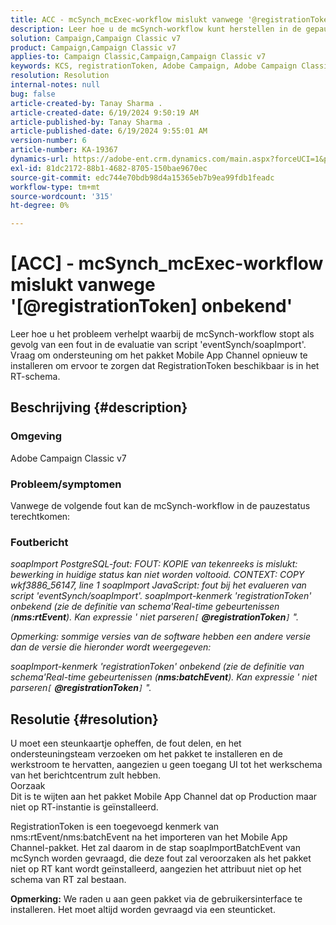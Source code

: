 ```yaml
---
title: ACC - mcSynch_mcExec-workflow mislukt vanwege '@registrationToken unknown'
description: Leer hoe u de mcSynch-workflow kunt herstellen in de gepauzeerde status als gevolg van een fout in de evaluatie van script 'eventSynch/soapImport'.
solution: Campaign,Campaign Classic v7
product: Campaign,Campaign Classic v7
applies-to: Campaign Classic,Campaign,Campaign Classic v7
keywords: KCS, registrationToken, Adobe Campaign, Adobe Campaign Classic, ACC, mcSynch_mcExec-workflow mislukt, problemen oplossen
resolution: Resolution
internal-notes: null
bug: false
article-created-by: Tanay Sharma .
article-created-date: 6/19/2024 9:50:19 AM
article-published-by: Tanay Sharma .
article-published-date: 6/19/2024 9:55:01 AM
version-number: 6
article-number: KA-19367
dynamics-url: https://adobe-ent.crm.dynamics.com/main.aspx?forceUCI=1&pagetype=entityrecord&etn=knowledgearticle&id=824b2255-212e-ef11-840b-6045bd0065b6
exl-id: 81dc2172-88b1-4682-8705-150bae9670ec
source-git-commit: edc744e70bdb98d4a15365eb7b9ea99fdb1feadc
workflow-type: tm+mt
source-wordcount: '315'
ht-degree: 0%

---
```


# [ACC] - mcSynch_mcExec-workflow mislukt vanwege &#39;[@registrationToken] onbekend&#39;


Leer hoe u het probleem verhelpt waarbij de mcSynch-workflow stopt als gevolg van een fout in de evaluatie van script &#39;eventSynch/soapImport&#39;. Vraag om ondersteuning om het pakket Mobile App Channel opnieuw te installeren om ervoor te zorgen dat RegistrationToken beschikbaar is in het RT-schema.

## Beschrijving {#description}


### Omgeving

Adobe Campaign Classic v7

### Probleem/symptomen

Vanwege de volgende fout kan de mcSynch-workflow in de pauzestatus terechtkomen:

### Foutbericht

*soapImport PostgreSQL-fout: FOUT: KOPIE van tekenreeks is mislukt: bewerking in huidige status kan niet worden voltooid. CONTEXT: COPY wkf3886_56147, line 1 soapImport JavaScript: fout bij het evalueren van script &#39;eventSynch/soapImport&#39;.
soapImport-kenmerk &#39;registrationToken&#39; onbekend (zie de definitie van schema&#39;Real-time gebeurtenissen (<b>nms:rtEvent</b>). Kan expressie &#39; niet parseren`[` <b>@registrationToken</b>`]` &quot;.*

*Opmerking: sommige versies van de software hebben een andere versie dan de versie die hieronder wordt weergegeven:*

*soapImport-kenmerk &#39;registrationToken&#39; onbekend (zie de definitie van schema&#39;Real-time gebeurtenissen (<b>nms:batchEvent</b>). Kan expressie &#39; niet parseren`[` <b>@registrationToken</b>`]` &quot;.*


## Resolutie {#resolution}


U moet een steunkaartje opheffen, de fout delen, en het ondersteuningsteam verzoeken om het pakket te installeren en de werkstroom te hervatten, aangezien u geen toegang UI tot het werkschema van het berichtcentrum zult hebben.
<br>Oorzaak<br>
Dit is te wijten aan het pakket Mobile App Channel dat op Production maar niet op RT-instantie is geïnstalleerd.

RegistrationToken is een toegevoegd kenmerk van nms:rtEvent/nms:batchEvent na het importeren van het Mobile App Channel-pakket. Het zal daarom in de stap soapImportBatchEvent van mcSynch worden gevraagd, die deze fout zal veroorzaken als het pakket niet op RT kant wordt geïnstalleerd, aangezien het attribuut niet op het schema van RT zal bestaan.

<b>Opmerking:</b> We raden u aan geen pakket via de gebruikersinterface te installeren. Het moet altijd worden gevraagd via een steunticket.
